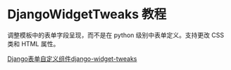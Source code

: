 # DjangoWidgetTweaks 教程

<show-structure depth="2"/>

调整模板中的表单字段呈现，而不是在 python 级别中表单定义。支持更改 CSS 类和 HTML 属性。


<seealso>
<category ref="ref_docs">
    <a href="https://mp.weixin.qq.com/s/jl2-dXJpl81RRCXDGordCQ">Django表单自定义组件django-widget-tweaks</a>
</category>
<category ref="ref_github">
</category>
<category ref="ref_issues"></category>
<category ref="ref_hf"></category>
<category ref="ref_ms"></category>
</seealso>